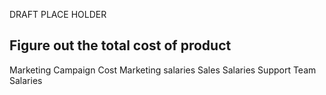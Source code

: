 DRAFT PLACE HOLDER

## Figure out the total cost of product
				
Marketing Campaign Cost	
Marketing salaries
Sales Salaries
Support Team Salaries